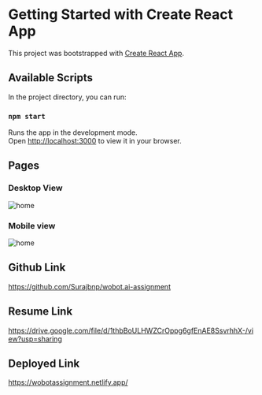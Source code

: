 # Getting Started with Create React App

This project was bootstrapped with [Create React App](https://github.com/facebook/create-react-app).

## Available Scripts

In the project directory, you can run:

### `npm start`

Runs the app in the development mode.\
Open [http://localhost:3000](http://localhost:3000) to view it in your browser.

## Pages

### Desktop View
![home](https://i.imgur.com/yEWjySw.png)  


### Mobile view
![home](https://imgur.com/19dZHFG.png)


## Github Link
https://github.com/Surajbnp/wobot.ai-assignment


## Resume Link 
https://drive.google.com/file/d/1thbBoULHWZCrOppg6gfEnAE8SsvrhhX-/view?usp=sharing


## Deployed Link
https://wobotassignment.netlify.app/




